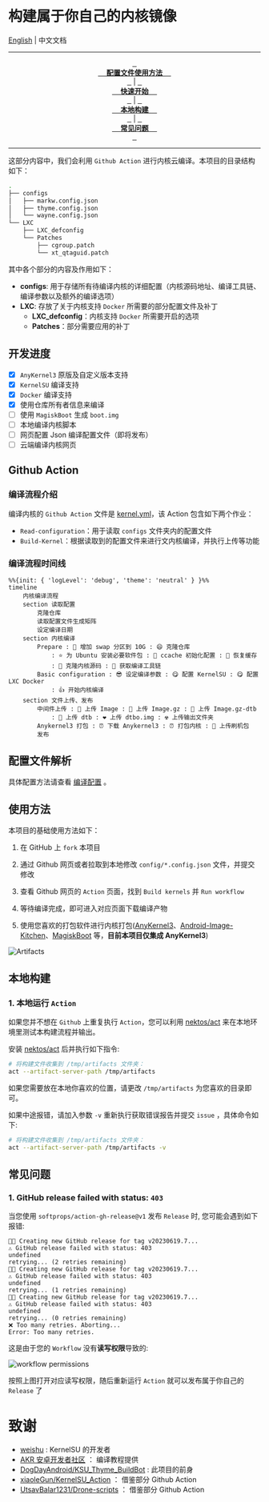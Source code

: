 # 构建属于你自己的内核镜像

[English](./README.md) | 中文文档
<div align="center">

---

**[<kbd> <br>  配置文件使用方法  <br> </kbd>](./configs/)**  |
**[<kbd> <br>  快速开始  <br> </kbd>](#使用方法)**  |
**[<kbd> <br>  本地构建  <br> </kbd>](#本地构建)**  | 
**[<kbd> <br>  常见问题  <br> </kbd>](#常见问题)**

---

</div>

这部分内容中，我们会利用 `Github Action` 进行内核云编译。本项目的目录结构如下：

```sh
.
├── configs
│   ├── markw.config.json
│   ├── thyme.config.json
│   └── wayne.config.json
└── LXC
    ├── LXC_defconfig
    └── Patches
        ├── cgroup.patch
        └── xt_qtaguid.patch
```

其中各个部分的内容及作用如下：

- **configs**: 用于存储所有待编译内核的详细配置（内核源码地址、编译工具链、编译参数以及额外的编译选项）
- **LXC**: 存放了关于内核支持 `Docker` 所需要的部分配置文件及补丁
  - **LXC_defconfig**：内核支持 `Docker` 所需要开启的选项
  - **Patches**：部分需要应用的补丁

## 开发进度

- [x] `AnyKernel3` 原版及自定义版本支持
- [x] `KernelSU` 编译支持
- [x] `Docker` 编译支持
- [x] 使用仓库所有者信息来编译
- [ ] 使用 `MagiskBoot` 生成 `boot.img`
- [ ] 本地编译内核脚本
- [ ] 网页配置 Json 编译配置文件（即将发布）
- [ ] 云端编译内核网页

## Github Action

### 编译流程介绍

编译内核的 `Github Action` 文件是 [kernel.yml](../.github/workflows/kernel.yml)，该 Action 包含如下两个作业：

- `Read-configuration`：用于读取 `configs` 文件夹内的配置文件
- `Build-Kernel`：根据读取到的配置文件来进行文内核编译，并执行上传等功能

### 编译流程时间线

```mermaid
%%{init: { 'logLevel': 'debug', 'theme': 'neutral' } }%%
timeline
    内核编译流程
    section 读取配置
        克隆仓库
        读取配置文件生成矩阵
        设定编译日期
    section 内核编译
        Prepare : 📐 增加 swap 分区到 10G : 😄 克隆仓库
            : ⭐ 为 Ubuntu 安装必要软件包 : 🚄 ccache 初始化配置 : 🚅 恢复缓存
            : 🌟 克隆内核源码 : 💫 获取编译工具链
        Basic configuration : 😎 设定编译参数 : 😋 配置 KernelSU : 😋 配置 LXC Docker
            : 👍 开始内核编译
    section 文件上传、发布
        中间件上传 : 💛 上传 Image : 💙 上传 Image.gz : 💙 上传 Image.gz-dtb 
            : 💜 上传 dtb : ❤️ 上传 dtbo.img : ☢️ 上传输出文件夹
        Anykernel3 打包 : ⏰ 下载 Anykernel3 : ⏰ 打包内核 : 💾 上传刷机包
        发布
```

## 配置文件解析

具体配置方法请查看 [编译配置](./configs/) 。

## 使用方法

本项目的基础使用方法如下：

1. 在 GitHub 上 `fork` 本项目

2. 通过 Github 网页或者拉取到本地修改 `config/*.config.json` 文件，并提交修改

3. 查看 Github 网页的 `Action` 页面，找到 `Build kernels` 并 `Run workflow`

4. 等待编译完成，即可进入对应页面下载编译产物

5. 使用您喜欢的打包软件进行内核打包([AnyKernel3](https://github.com/osm0sis/AnyKernel3)、[Android-Image-Kitchen](https://github.com/osm0sis/Android-Image-Kitchen)、[MagiskBoot](https://github.com/topjohnwu/Magisk/releases) 等，**目前本项目仅集成 AnyKernel3**)

![Artifacts](https://github.com/DogDayAndroid/Android-Builder/blob/main/.assets/artifacts.png?raw=true)

## 本地构建

### 1. 本地运行 `Action`

如果您并不想在 `Github` 上重复执行 `Action`，您可以利用 [nektos/act](https://github.com/nektos/act) 来在本地环境里测试本构建流程并输出。

安装 [nektos/act](https://github.com/nektos/act) 后并执行如下指令:

```sh
# 将构建文件收集到 /tmp/artifacts 文件夹：
act --artifact-server-path /tmp/artifacts
```

如果您需要放在本地你喜欢的位置，请更改 `/tmp/artifacts` 为您喜欢的目录即可。

如果中途报错，请加入参数 `-v` 重新执行获取错误报告并提交 `issue` ，具体命令如下:

```sh
# 将构建文件收集到 /tmp/artifacts 文件夹：
act --artifact-server-path /tmp/artifacts -v
```

## 常见问题

### 1. GitHub release failed with status: `403`

当您使用 `softprops/action-gh-release@v1` 发布 `Release` 时, 您可能会遇到如下报错:

```plaintext
👩‍🏭 Creating new GitHub release for tag v20230619.7...
⚠️ GitHub release failed with status: 403
undefined
retrying... (2 retries remaining)
👩‍🏭 Creating new GitHub release for tag v20230619.7...
⚠️ GitHub release failed with status: 403
undefined
retrying... (1 retries remaining)
👩‍🏭 Creating new GitHub release for tag v20230619.7...
⚠️ GitHub release failed with status: 403
undefined
retrying... (0 retries remaining)
❌ Too many retries. Aborting...
Error: Too many retries.
```

这是由于您的 `Workflow` 没有**读写权限**导致的:

![workflow permissions](https://github.com/DogDayAndroid/Android-Builder/blob/main/.assets/FAQ/workflow%20permissions.png?raw=true)

按照上图打开对应读写权限，随后重新运行 `Action` 就可以发布属于你自己的 `Release` 了

# 致谢

- [weishu](https://github.com/tiann) : KernelSU 的开发者
- [AKR 安卓开发者社区](https://www.akr-developers.com/) ： 编译教程提供
- [DogDayAndroid/KSU_Thyme_BuildBot](https://github.com/DogDayAndroid/KSU_Thyme_BuildBot) : 此项目的前身
- [xiaoleGun/KernelSU_Action](https://github.com/xiaoleGun/KernelSU_Action) ： 借鉴部分 Github Action
- [UtsavBalar1231/Drone-scripts](https://github.com/UtsavBalar1231/Drone-scripts) ： 借鉴部分 Github Action
